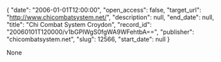 {
  "date": "2006-01-01T12:00:00", 
  "open_access": false, 
  "target_url": "http://www.chicombatsystem.net/", 
  "description": null, 
  "end_date": null, 
  "title": "Chi Combat System Croydon", 
  "record_id": "20060101T120000/v1bGPlWgS0fgWA9WFehtbA==", 
  "publisher": "chicombatsystem.net", 
  "slug": 12566, 
  "start_date": null
}

None